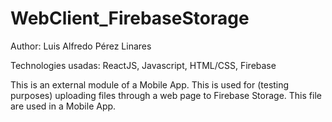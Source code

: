 # WebClient_FirebaseStorage

Author: Luis Alfredo Pérez Linares

Technologies usadas: ReactJS, Javascript, HTML/CSS, Firebase

This is an external module of a Mobile App. This is used for (testing purposes) uploading files through a web page to Firebase Storage. This file are used in a Mobile App.
